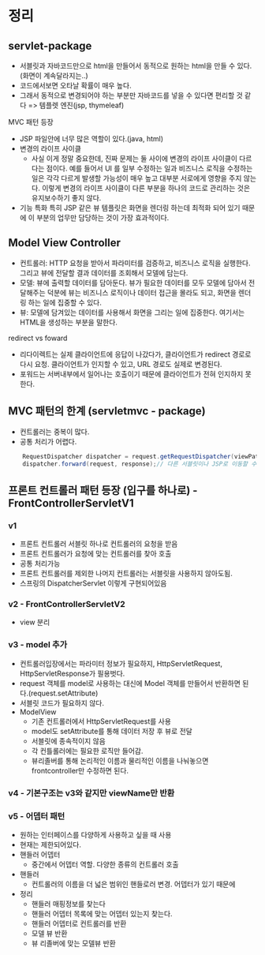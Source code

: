 # 정리

## servlet-package
 * 서블릿과 자바코드만으로 html을 만들어서 동적으로 원하는 html을 만들 수 있다.(화면이 계속달라지는..)
 * 코드에서보면 오타날 확률이 매우 높다.
 * 그래서 동적으로 변경되어야 하는 부분만 자바코드를 넣을 수 있다면 편리할 것 같다 => 템플렛 엔진(jsp, thymeleaf)
 
MVC 패턴 등장
 * JSP 파일안에 너무 많은 역할이 있다.(java, html)
 * 변경의 라이프 사이클
   * 사실 이게 정말 중요한데, 진짜 문제는 둘 사이에 변경의 라이프 사이클이 다르다는 점이다. 예를 들어서 UI 를 일부 수정하는 일과 비즈니스 로직을 수정하는 일은 각각 다르게 발생할 가능성이 매우 높고 대부분 서로에게 영향을 주지 않는다. 이렇게 변경의 라이프 사이클이 다른 부분을 하나의 코드로 관리하는 것은 유지보수하기 좋지 않다.
 * 기능 특화
   특히 JSP 같은 뷰 템플릿은 화면을 렌더링 하는데 최적화 되어 있기 때문에 이 부분의 업무만 담당하는 것이 가장 효과적이다.

## Model View Controller
- 컨트롤러: HTTP 요청을 받아서 파라미터를 검증하고, 비즈니스 로직을 실행한다. 그리고 뷰에 전달할 결과 데이터를 조회해서 모델에 담는다.
- 모델: 뷰에 출력할 데이터를 담아둔다. 뷰가 필요한 데이터를 모두 모델에 담아서 전달해주는 덕분에 뷰는 비즈니스 로직이나 데이터 접근을 몰라도 되고, 화면을 렌더링 하는 일에 집중할 수 있다.
-  뷰: 모델에 담겨있는 데이터를 사용해서 화면을 그리는 일에 집중한다. 여기서는 HTML을 생성하는 부분을 말한다.

redirect vs foward
 * 리다이렉트는 실제 클라이언트에 응답이 나갔다가, 클라이언트가 redirect 경로로 다시 요청. 클라이언트가 인지할 수 있고, URL 경로도 실제로 변경된다.
 * 포워드는 서버내부에서 일어나는 호출이기 때문에 클라이언트가 전혀 인지하지 못한다.

## MVC 패턴의 한계 (servletmvc - package)
- 컨트롤러는 중복이 많다.
- 공통 처리가 어렵다.

```java
    RequestDispatcher dispatcher = request.getRequestDispatcher(viewPath);
    dispatcher.forward(request, response);// 다른 서블릿이나 JSP로 이동할 수 있는 기능
```

## 프론트 컨트롤러 패턴 등장 (입구를 하나로) - FrontControllerServletV1
### v1
- 프론트 컨트롤러 서블릿 하나로 컨트롤러의 요청을 받음
- 프론트 컨트롤러가 요청에 맞는 컨트롤러를 찾아 호출
- 공통 처리가능
- 프론트 컨트롤러를 제외한 나머지 컨트롤러는 서블릿을 사용하지 않아도됨.
- 스프링의 DispatcherServlet 이렇게 구현되어있음

### v2 - FrontControllerServletV2
- view 분리

### v3 - model 추가
- 컨트롤러입장에서는 파라미터 정보가 필요하지, HttpServletRequest, HttpServletResponse가 필용벗다.
- request 객체를 model로 사용하는 대신에 Model 객체를 만들어서 반환하면 된다.(request.setAttribute)
- 서블릿 코드가 필요하지 않다.
- ModelView
  - 기존 컨트롤러에서 HttpServletRequest를 사용
  - model도 setAttribute를 통해 데이터 저장 후 뷰로 전달
  - 서블릿에 종속적이지 않음
  - 각 컨틀롤러에는 필요한 로직만 들어감.
  - 뷰리졸버를 통해 논리적인 이름과 물리적인 이름을 나눠놓으면 frontcontroller만 수정하면 된다.

### v4 - 기본구조는 v3와 같지만 viewName만 반환


### v5 - 어뎁터 패턴
- 원하는 인터페이스를 다양하게 사용하고 싶을 때 사용
- 현재는 제한되어있다.
- 핸들러 어뎁터
  - 중간에서 어뎁터 역할. 다양한 종류의 컨트롤러 호출
- 핸들러 
  - 컨트롤러의 이름을 더 넓은 범위인 핸들로러 변경. 어뎁터가 있기 때문에  
- 정리
  - 핸들러 매핑정보를 찾는다
  - 핸들러 어뎁터 목록에 맞는 어뎁터 있는지 찾는다.
  - 핸들러 어뎁터로 컨트롤러를 반환
  - 모델 뷰 반환
  - 뷰 리졸버에 맞는 모델뷰 반환